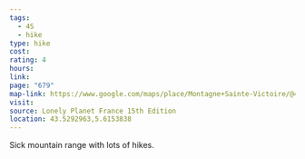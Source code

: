 ```yaml
---
tags:
  - 4S
  - hike
type: hike
cost: 
rating: 4
hours: 
link: 
page: "679"
map-link: https://www.google.com/maps/place/Montagne+Sainte-Victoire/@43.5319873,5.6024514,15z/data=!3m1!4b1!4m6!3m5!1s0x12c984f8f1351e31:0x5225081e434d9842!8m2!3d43.5319728!4d5.6127511!16zL20vMGgycWI1?entry=ttu&g_ep=EgoyMDI0MTAyOS4wIKXMDSoASAFQAw%3D%3D
visit: 
source: Lonely Planet France 15th Edition
location: 43.5292963,5.6153838
---
```

Sick mountain range with lots of hikes.
